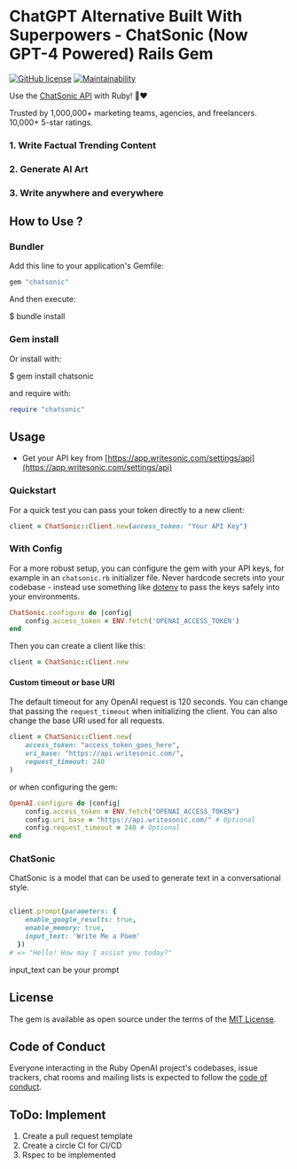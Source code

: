 # ChatGPT Alternative Built With Superpowers - ChatSonic (Now GPT-4 Powered) Rails Gem

[![GitHub license](https://img.shields.io/badge/license-MIT-blue.svg)](https://github.com/alexrudall/ruby-openai/blob/main/LICENSE.txt)
[![Maintainability](https://api.codeclimate.com/v1/badges/a99a88d28ad37a79dbf6/maintainability)](https://codeclimate.com/github/codeclimate/codeclimate/maintainability)

Use the [ChatSonic API](https://writesonic.com/chat) with Ruby! 🤖❤️

Trusted by 1,000,000+ marketing teams, agencies, and freelancers. 10,000+ 5-star ratings.

### 1. Write Factual Trending Content
### 2. Generate AI Art
### 3. Write anywhere and everywhere

## How to Use ?

### Bundler

Add this line to your application's Gemfile:

```ruby
gem "chatsonic"
```

And then execute:

$ bundle install

### Gem install

Or install with:

$ gem install chatsonic

and require with:

```ruby
require "chatsonic"
```


## Usage

- Get your API key from [https://app.writesonic.com/settings/api](https://app.writesonic.com/settings/api)

### Quickstart

For a quick test you can pass your token directly to a new client:

```ruby
client = ChatSonic::Client.new(access_token: "Your API Key")
```

### With Config

For a more robust setup, you can configure the gem with your API keys, for example in an `chatsonic.rb` initializer file. Never hardcode secrets into your codebase - instead use something like [dotenv](https://github.com/motdotla/dotenv) to pass the keys safely into your environments.

```ruby
ChatSonic.configure do |config|
    config.access_token = ENV.fetch('OPENAI_ACCESS_TOKEN')
end
```

Then you can create a client like this:

```ruby
client = ChatSonic::Client.new
```

#### Custom timeout or base URI

The default timeout for any OpenAI request is 120 seconds. You can change that passing the `request_timeout` when initializing the client. You can also change the base URI used for all requests. 

```ruby
client = ChatSonic::Client.new(
    access_token: "access_token_goes_here",
    uri_base: "https://api.writesonic.com/",
    request_timeout: 240
)
```

or when configuring the gem:

```ruby
OpenAI.configure do |config|
    config.access_token = ENV.fetch("OPENAI_ACCESS_TOKEN")
    config.uri_base = "https://api.writesonic.com/" # Optional
    config.request_timeout = 240 # Optional
end
```

### ChatSonic

ChatSonic is a model that can be used to generate text in a conversational style.

```ruby

client.prompt(parameters: {
    enable_google_results: true,
    enable_memory: true,
    input_text: 'Write Me a Poem'
  })
# => "Hello! How may I assist you today?"
```

input_text can be your prompt

## License

The gem is available as open source under the terms of the [MIT License](https://opensource.org/licenses/MIT).

## Code of Conduct

Everyone interacting in the Ruby OpenAI project's codebases, issue trackers, chat rooms and mailing lists is expected to follow the [code of conduct](https://github.com/alexrudall/ruby-openai/blob/main/CODE_OF_CONDUCT.md).


## ToDo: Implement
1. Create a pull request template
2. Create a circle CI for CI/CD
3. Rspec to be implemented
